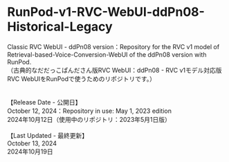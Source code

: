 # RunPod-v1-RVC-WebUI-ddPn08-Historical-Legacy
Classic RVC WebUI - ddPn08 version：Repository for the RVC v1 model of Retrieval-based-Voice-Conversion-WebUI of the ddPn08 version with RunPod.<br>
（古典的なだだっこぱんださん版RVC WebUI：ddPn08 - RVC v1モデル対応版RVC WebUIをRunPodで使うためのリポジトリです。） 
<br><br><br>
【Release Date - 公開日】<br>
October 12, 2024：Repository in use: May 1, 2023 edition<br>
2024年10月12日（使用中のリポジトリ：2023年5月1日版）<br><br>
【Last Updated - 最終更新】<br>
October 13, 2024<br>
2024年10月19日<br>
